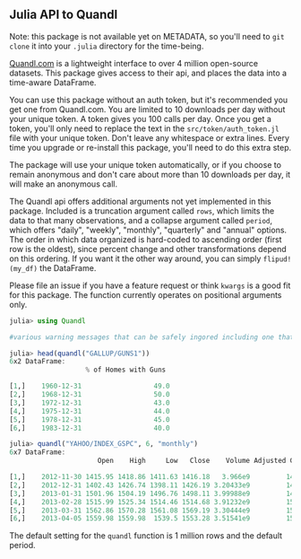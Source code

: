 ## Julia API to Quandl 

Note: this package is not available yet on METADATA, so you'll need to `git clone` it into your `.julia` directory for the time-being. 

[Quandl.com](http://www.quandl.com) is a lightweight interface to over 4 million open-source datasets. This package gives access to their api, and places the data into
a time-aware DataFrame.

You can use this package without an auth token, but it's recommended you get one from Quandl.com. You are limited to 10 downloads per day
without your unique token. A token gives you 100 calls per day. Once you get a token, you'll only need to replace the text in the 
`src/token/auth_token.jl` file with your unique token. Don't leave any whitespace or extra lines.  Every time you upgrade or re-install this 
package, you'll need to do this extra step. 

The package will use your unique token automatically, or if you choose to remain anonymous and don't care about more than 10 downloads per day, it
will make an anonymous call. 

The Quandl api offers additional arguments not yet implemented in this package. Included is a truncation argument called `rows`, which limits the data to that 
many observations, and a collapse argument called `period`, which offers "daily", "weekly", "monthly", "quarterly" and "annual" options. The order in which
data organized is hard-coded to ascending order (first row is the oldest), since percent change and other transformations depend on this ordering. If you want 
it the other way around, you can simply `flipud!(my_df)` the DataFrame.

Please file an issue if you have a feature request or think `kwargs` is a good fit for this package. The function currently operates on positional
arguments only. 


````julia
julia> using Quandl

#various warning messages that can be safely ingored including one that overwrites the Calendar show method

julia> head(quandl("GALLUP/GUNS1"))
6x2 DataFrame:
                   % of Homes with Guns

[1,]    1960-12-31                  49.0
[2,]    1968-12-31                  50.0
[3,]    1972-12-31                  43.0
[4,]    1975-12-31                  44.0
[5,]    1978-12-31                  45.0
[6,]    1983-12-31                  40.0

julia> quandl("YAHOO/INDEX_GSPC", 6, "monthly")
6x7 DataFrame:
                      Open    High     Low   Close    Volume Adjusted Close

[1,]    2012-11-30 1415.95 1418.86 1411.63 1416.18   3.966e9         1416.18
[2,]    2012-12-31 1402.43 1426.74 1398.11 1426.19 3.20433e9         1426.19
[3,]    2013-01-31 1501.96 1504.19 1496.76 1498.11 3.99988e9         1498.11
[4,]    2013-02-28 1515.99 1525.34 1514.46 1514.68 3.91232e9         1514.68
[5,]    2013-03-31 1562.86 1570.28 1561.08 1569.19 3.30444e9         1569.19
[6,]    2013-04-05 1559.98 1559.98  1539.5 1553.28 3.51541e9         1553.28
````

The default setting for the `quandl` function is 1 million rows and the default period. 
